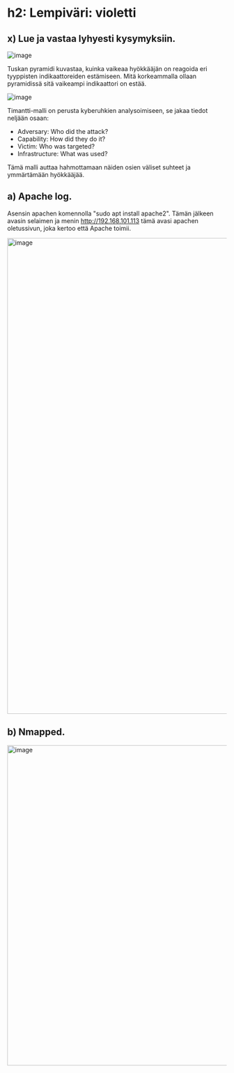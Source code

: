 # h2: Lempiväri: violetti

## x) Lue ja vastaa lyhyesti kysymyksiin.

![image](https://github.com/user-attachments/assets/2185bc5d-2be1-4fa1-bfde-dc488f5ae305)

Tuskan pyramidi kuvastaa, kuinka vaikeaa hyökkääjän on reagoida eri tyyppisten indikaattoreiden estämiseen. Mitä korkeammalla ollaan pyramidissä sitä vaikeampi indikaattori on estää.

![image](https://github.com/user-attachments/assets/d94df61d-8893-49ac-a804-10cead35a067)

Timantti-malli on perusta kyberuhkien analysoimiseen, se jakaa tiedot neljään osaan: 

- Adversary: Who did the attack?
- Capability: How did they do it?
- Victim: Who was targeted?
- Infrastructure: What was used?

Tämä malli auttaa hahmottamaan näiden osien väliset suhteet ja ymmärtämään hyökkääjää.


## a) Apache log.

Asensin apachen komennolla "sudo apt install apache2". Tämän jälkeen avasin selaimen ja menin http://192.168.101.113 tämä avasi apachen oletussivun, joka kertoo että Apache toimii.

<img width="1092" alt="image" src="https://github.com/user-attachments/assets/7f83c70a-f0c6-4e15-ba77-517dfc9698c5" />

## b) Nmapped.

<img width="735" alt="image" src="https://github.com/user-attachments/assets/27038504-974b-494c-9872-67312c555842" />
